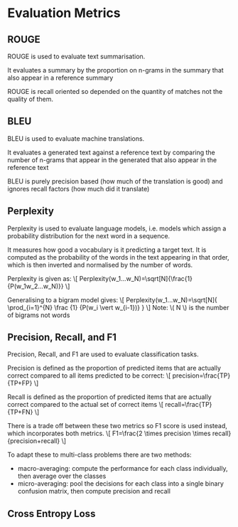 # Evaluation Metrics



## ROUGE

ROUGE is used to evaluate text summarisation.

It evaluates a summary by the proportion on n-grams in the summary that also appear in a reference summary

ROUGE is recall oriented so depended on the quantity of matches not the quality of them.

## BLEU

BLEU is used to evaluate machine translations.

It evaluates a generated text against a reference text by comparing the number of n-grams that appear in the generated that also appear in the reference text

BLEU is purely precision based (how much of the translation is good) and ignores recall factors (how much did it translate)

## Perplexity

Perplexity is used to evaluate language models, i.e. models which assign a probability distribution for the next word in a sequence. 

It measures how good a vocabulary is it predicting a target text. It is computed as the probability of the words in the text appearing in that order, which is then inverted and normalised by the number of words. 

Perplexity is given as:
\\[ Perplexity(w_1...w_N)=\sqrt[N]{\frac{1}{P(w_1w_2...w_N)}} \\]

Generalising to a bigram model gives:
\\[ Perplexity(w_1...w_N)=\sqrt[N]{ \prod_{i=1}^{N} \frac {1} {P(w_i \vert  w_{i-1})} } \\]
Note: \\( N \\) is the number of bigrams not words 

## Precision, Recall, and F1

Precision, Recall, and F1 are used to evaluate classification tasks.

Precision is defined as the proportion of predicted items that are actually correct compared to all items predicted to be correct:
\\[ precision=\frac{TP}{TP+FP} \\]

Recall is defined as the proportion of predicted items that are actually correct compared to the actual set of correct items
\\[ recall=\frac{TP}{TP+FN} \\]

There is a trade off between these two metrics so F1 score is used instead, which incorporates both metrics. 
\\[ F1=\frac{2 \times precision \times recall}{precision+recall} \\]

To adapt these to multi-class problems there are two methods:
- macro-averaging: compute the performance for each class individually, then average over the classes
- micro-averaging: pool the decisions for each class into a single binary confusion matrix, then compute precision and recall

## Cross Entropy Loss

